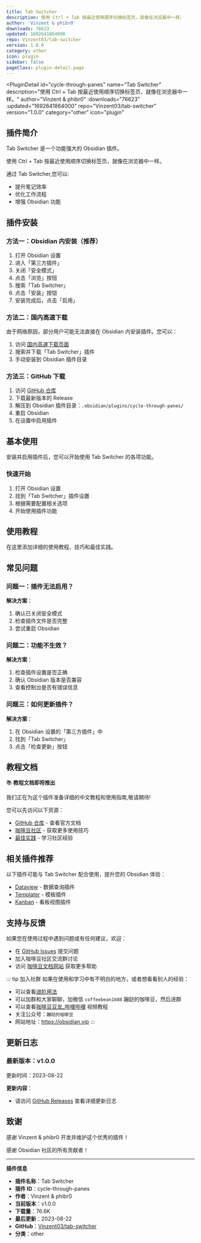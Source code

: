 ```yaml
---
title: Tab Switcher
description: 使用 Ctrl + Tab 按最近使用顺序切换标签页，就像在浏览器中一样。
author: 'Vinzent & phibr0'
downloads: 76623
updated: 1692641864000
repo: Vinzent03/tab-switcher
version: 1.0.0
category: other
icon: plugin
sidebar: false
pageClass: plugin-detail-page
---
```


<PluginDetail
  id="cycle-through-panes"
  name="Tab Switcher"
  description="使用 Ctrl + Tab 按最近使用顺序切换标签页，就像在浏览器中一样。"
  author="Vinzent &amp; phibr0"
  :downloads="76623"
  :updated="1692641864000"
  repo="Vinzent03/tab-switcher"
  version="1.0.0"
  category="other"
  icon="plugin"
>

<!-- AUTO_GENERATED_START -->
## 插件简介

Tab Switcher 是一个功能强大的 Obsidian 插件。

使用 Ctrl + Tab 按最近使用顺序切换标签页，就像在浏览器中一样。

通过 Tab Switcher,您可以:

- 提升笔记效率
- 优化工作流程
- 增强 Obsidian 功能

<!-- AUTO_GENERATED_END -->

<!-- AUTO_GENERATED_START -->
## 插件安装

### 方法一：Obsidian 内安装（推荐）

1. 打开 Obsidian 设置
2. 进入「第三方插件」
3. 关闭「安全模式」
4. 点击「浏览」按钮
5. 搜索「Tab Switcher」
6. 点击「安装」按钮
7. 安装完成后，点击「启用」

### 方法二：国内高速下载

由于网络原因，部分用户可能无法直接在 Obsidian 内安装插件。您可以：

1. 访问 [国内高速下载页面](/zh/documentation/obsidian-plugins-download.html)
2. 搜索并下载「Tab Switcher」插件
3. 手动安装到 Obsidian 插件目录

### 方法三：GitHub 下载

1. 访问 [GitHub 仓库](https://github.com/Vinzent03/tab-switcher)
2. 下载最新版本的 Release
3. 解压到 Obsidian 插件目录：`.obsidian/plugins/cycle-through-panes/`
4. 重启 Obsidian
5. 在设置中启用插件

## 基本使用

安装并启用插件后，您可以开始使用 Tab Switcher 的各项功能。

### 快速开始

1. 打开 Obsidian 设置
2. 找到「Tab Switcher」插件设置
3. 根据需要配置相关选项
4. 开始使用插件功能

<!-- AUTO_GENERATED_END -->

<!-- CUSTOM_CONTENT_START:tutorial -->
## 使用教程

在这里添加详细的使用教程、技巧和最佳实践。

<!-- CUSTOM_CONTENT_END:tutorial -->

<!-- SHARED_CONTENT_START -->
## 常见问题

### 问题一：插件无法启用？

**解决方案**：
1. 确认已关闭安全模式
2. 检查插件文件是否完整
3. 尝试重启 Obsidian

### 问题二：功能不生效？

**解决方案**：
1. 检查插件设置是否正确
2. 确认 Obsidian 版本是否兼容
3. 查看控制台是否有错误信息

### 问题三：如何更新插件？

**解决方案**：
1. 在 Obsidian 设置的「第三方插件」中
2. 找到「Tab Switcher」
3. 点击「检查更新」按钮

## 教程文档

📚 **教程文档即将推出**

我们正在为这个插件准备详细的中文教程和使用指南,敬请期待!

您可以先访问以下资源：
- [GitHub 仓库](https://github.com/Vinzent03/tab-switcher) - 查看官方文档
- [咖啡豆社区](/zh/bases/) - 获取更多使用技巧
- [最佳实践](/zh/best-practices/) - 学习社区经验

## 相关插件推荐

以下插件可能与 Tab Switcher 配合使用，提升您的 Obsidian 体验：

- [Dataview](/zh/plugins/dataview.html) - 数据查询插件
- [Templater](/zh/plugins/templater-obsidian.html) - 模板插件
- [Kanban](/zh/plugins/obsidian-kanban.html) - 看板视图插件

## 支持与反馈

如果您在使用过程中遇到问题或有任何建议，欢迎：

- 在 [GitHub Issues](https://github.com/Vinzent03/tab-switcher/issues) 提交问题
- 加入咖啡豆社区交流群讨论
- 访问 [咖啡豆文档网站](https://obsidian.vip) 获取更多帮助

::: tip 加入社群
如果在使用和学习中有不明白的地方，或者想看看别人的经验：
- 可以查看[进阶用法](/zh/advanced)
- 可以加群和大家聊聊，加微信 `coffeebean1688` 蹦跶的咖啡豆，然后进群
- 可以查看[咖啡豆豆龙_哔哩哔哩](https://space.bilibili.com/618777356) 视频教程
- 关注公众号：`蹦跶的咖啡豆`
- 网站地址：https://obsidian.vip
:::
<!-- SHARED_CONTENT_END -->

<!-- AUTO_GENERATED_START -->
## 更新日志

### 最新版本：v1.0.0

更新时间：2023-08-22

**更新内容**：
- 请访问 [GitHub Releases](https://github.com/Vinzent03/tab-switcher/releases) 查看详细更新日志

## 致谢

感谢 Vinzent &amp; phibr0 开发并维护这个优秀的插件！

感谢 Obsidian 社区的所有贡献者！

---

**插件信息**
- **插件名称**：Tab Switcher
- **插件 ID**：cycle-through-panes
- **作者**：Vinzent &amp; phibr0
- **当前版本**：v1.0.0
- **下载量**：76.6K
- **最后更新**：2023-08-22
- **GitHub**：[Vinzent03/tab-switcher](https://github.com/Vinzent03/tab-switcher)
- **分类**：other
<!-- AUTO_GENERATED_END -->

</PluginDetail>

